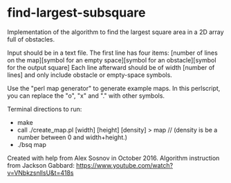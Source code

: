 # find-largest-subsquare
Implementation of the algorithm to find the largest square area in a 2D array full of obstacles.

Input should be in a text file. The first line has four items:
[number of lines on the map][symbol for an empty space][symbol for an obstacle][symbol for the output square]
Each line afterward should be of width [number of lines] and only include obstacle or empty-space symbols.

Use the "perl map generator" to generate example maps. In this perlscript, you can replace the "o", "x" and "." with other symbols.

Terminal directions to run:
* make
* call ./create_map.pl [width] [height] [density] > map // (density is be a number between 0 and width+height.)
* ./bsq map

Created with help from Alex Sosnov in October 2016. Algorithm instruction from Jackson Gabbard: https://www.youtube.com/watch?v=VNbkzsnllsU&t=418s
